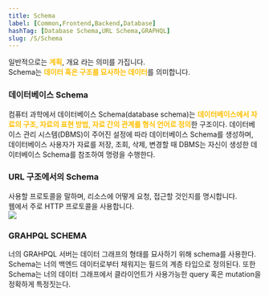 ```yaml
---
title: Schema
label: [Common,Frontend,Backend,Database]
hashTag: [Database Schema,URL Schema,GRAPHQL]
slug: /S/Schema
---
```

<p>일반적으로는 <span style="color:#FFBF00; font-weight:bold;">계획</span>, 개요 라는 의미를 가집니다.<br />
Schema는 <span style="color:#FFBF00; font-weight:bold;">데이터 혹은 구조를 묘사하는 데이터</span>를 의미합니다.</p>
<h3>데이터베이스 Schema</h3>
<p>컴퓨터 과학에서 데이터베이스 Schema(database schema)는 <span style="color:#FFBF00; font-weight:bold;">데이터베이스에서 자료의 구조, 자료의 표현 방법, 자료 간의 관계를 형식 언어로 정의</span>한 구조이다. 데이터베이스 관리 시스템(DBMS)이 주어진 설정에 따라 데이터베이스 Schema를 생성하며, 데이터베이스 사용자가 자료를 저장, 조회, 삭제, 변경할 때 DBMS는 자신이 생성한 데이터베이스 Schema를 참조하여 명령을 수행한다.</p>
<h3>URL 구조에서의 Schema</h3>
<p>사용할 프로토콜을 말하며, 리소스에 어떻게 요청, 접근할 것인지를 명시합니다.<br />
웹에서 주로 HTTP 프로토콜을 사용합니다.<br />
<img src="https://user-images.githubusercontent.com/41575415/98444217-ca010a00-2153-11eb-9dbe-16ad8790302c.png"></a></p>
<h3>GRAHPQL SCHEMA</h3>
<p>너의 GRAHPQL 서버는 데이터 그래프의 형태를 묘사하기 위해 schema를 사용한다. Schema는 너의 백엔드 데이터로부터 채워지는 필드의 계층 타입으로 정의된다. 또한 Schema는 너의 데이터 그래프에서 클라이언트가 사용가능한 query 혹은 mutation을 정확하게 특정짓는다.</p>
